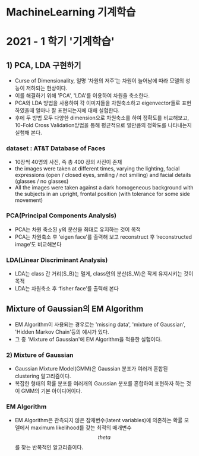 # MachineLearning 기계학습
# 2021 - 1 학기 '기계학습'

## 1) PCA, LDA 구현하기
- Curse of Dimensionality, 일명 '차원의 저주'는 차원이 늘어남에 따라 모델의 성능이 저하되는 현상이다. 
- 이를 해결하기 위해 'PCA', 'LDA'를 이용하여 차원을 축소한다.
- PCA와 LDA 방법을 사용하여 각 이미지들을 차원축소하고 eigenvector들로 표현하였을때 얼마나 잘 표현되는지에 대해 실험한다.
- 후에 두 방법 모두 다양한 dimension으로 차원축소를 하여 정확도를 비교해보고, 10-Fold Cross Validation방법을 통해 평균적으로 얼만큼의 정확도를 나타내는지 실험해 본다.

### dataset : AT&T Database of Faces
- 10장씩 40명의 사진, 즉 총 400 장의 사진이 존재
-  the images were taken at different times, varying the lighting, facial expressions (open / closed eyes, smiling / not smiling) and facial details (glasses / no glasses)
-  All the images were taken against a dark homogeneous background with the subjects in an upright, frontal position (with tolerance for some side movement)

### PCA(Principal Components Analysis)
- PCA는 차원 축소된 y의 분산을 최대로 유지하는 것이 목적
- PCA는 차원축소 후 ‘eigen face’를 출력해 보고 reconstruct 후 ‘reconstructed image’도 비교해본다
### LDA(Linear Discriminant Analysis)
- LDA는 class 간 거리(S_B)는 멀게, class안의 분산(S_W)은 작게 유지시키는 것이 목적
- LDA는 차원축소 후 ‘fisher face’를 출력해 본다

## Mixture of Gaussian의 EM Algorithm
- EM Algorithm이 사용되는 경우로는 'missing data', 'mixture of Gaussian', 'Hidden Markov Chain'등의 예시가 있다.
- 그 중 'Mixture of Gaussian'에 EM Algorithm을 적용한 실험이다.

### 2) Mixture of Gaussian
- Gaussian Mixture Model(GMM)은 Gaussian 분포가 여러개 혼합된 clustering 알고리즘이다.
- 복잡한 형태의 확률 분포를 여러개의 Gaussian 분포를 혼합하여 표현하자 하는 것이 GMM의 기본 아이디어이다.

### EM Algorithm
- EM Algorithm은 관측되지 않은 잠재변수(latent variables)에 의존하는 확률 모델에서 maximum likelihood를 갖는 최적의 매개변수 $$theta$$ 를 찾는 반복적인 알고리즘이다.
